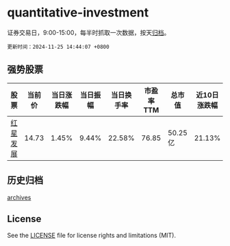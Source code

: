 # quantitative-investment

证券交易日，9:00-15:00，每半时抓取一次数据，按天[归档](archives)。

`更新时间：2024-11-25 14:44:07 +0800`

## 强势股票

|股票|当前价|当日涨跌幅|当日振幅|当日换手率|市盈率TTM|总市值|近10日涨跌幅|
|----|----|----|----|----|----|----|----|
|[红星发展](https://xueqiu.com/S/SH600367)|14.73|1.45%|9.44%|22.58%|76.85|50.25亿|21.13%|

## 历史归档

[archives](archives)

## License

See the [LICENSE](LICENSE) file for license rights and limitations (MIT).